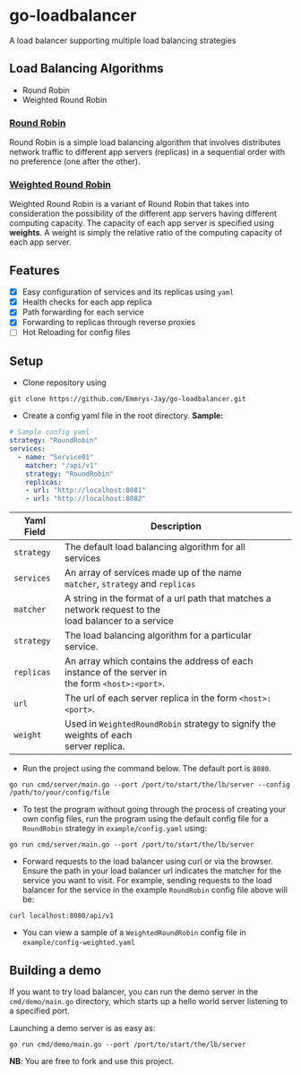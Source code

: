 # go-loadbalancer

A load balancer supporting multiple load balancing strategies

## Load Balancing Algorithms 
- Round Robin
- Weighted Round Robin

### [Round Robin](https://en.wikipedia.org/wiki/Round-robin_scheduling)
Round Robin is a simple load balancing algorithm that involves 
distributes network traffic to different app servers (replicas) 
in a sequential order with no preference (one after the other).

### [Weighted Round Robin](https://en.wikipedia.org/wiki/Weighted_round_robin)
Weighted Round Robin is a variant of Round Robin that takes into 
consideration the possibility of the different app servers having 
different computing capacity. The capacity of each app server is 
specified using __weights__. A weight is simply the relative ratio 
of the computing capacity of each app server.

## Features
- [X] Easy configuration of services and its replicas using `yaml`
- [X] Health checks for each app replica
- [X] Path forwarding for each service
- [X] Forwarding to replicas through reverse proxies
- [ ] Hot Reloading for config files

## Setup

- Clone repository using 
```shell
git clone https://github.com/Emmrys-Jay/go-loadbalancer.git
```

- Create a config yaml file in the root directory. __Sample:__
```yaml
# Sample config yaml
strategy: "RoundRobin"
services: 
  - name: "Service01"
    matcher: "/api/v1"
    strategy: "RoundRobin"
    replicas: 
    - url: "http://localhost:8081"
    - url: "http://localhost:8082"
```

| Yaml Field | Description                                                                                                  |
|------------|--------------------------------------------------------------------------------------------------------------|
| `strategy` | The default load balancing algorithm for all <br/>services                                                   |
| `services` | An array of services made up of the name <br/> `matcher`, `strategy` and `replicas`                          |
| `matcher`  | A string in the format of a url path that matches a network request to the <br/> load balancer  to a service |
| `strategy` | The load balancing algorithm for a particular service.                                                       |
| `replicas` | An array which contains the address of each instance of the server in <br> the form `<host>:<port>`.         ||
| `url`      | The url of each server replica in the form `<host>:<port>`.                                                  |
| `weight`   | Used in `WeightedRoundRobin` strategy to signify the weights of each <br> server replica.                    |

- Run the project using the command below. The default port is `8080`.
```shell
go run cmd/server/main.go --port /port/to/start/the/lb/server --config /path/to/your/config/file
```

- To test the program without going through the process of creating your own config
files, run the program using the default config file for a `RoundRobin` strategy in 
`example/config.yaml` using:
```shell
go run cmd/server/main.go --port /port/to/start/the/lb/server
```

- Forward requests to the load balancer using curl or via the browser. Ensure the 
path in your load balancer url indicates the matcher for the service you want to
visit. For example, sending requests to the load balancer for the service in the 
example `RoundRobin` config file above will be:
```shell
curl localhost:8080/api/v1
```

- You can view a sample of a `WeightedRoundRobin` config file in 
`example/config-weighted.yaml`

## Building a demo 

If you want to try load balancer, you can run the demo server in the `cmd/demo/main.go` directory, which 
starts up a hello world server listening to a specified port.

Launching a demo server is as easy as:
```shell
go run cmd/demo/main.go --port /port/to/start/the/lb/server
```

__NB__: You are free to fork and use this project.